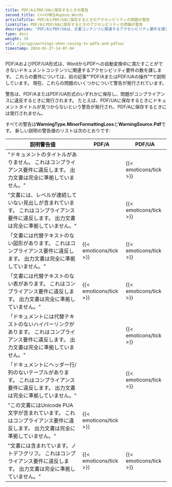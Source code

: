 ```yaml
---
title: PDF/AとPDF/UAに保存するときの警告
second_title: C++の場合Aspose.Words
articleTitle: PDF/AとPDF/UAに保存するときのアクセシビリティの問題の警告
linktitle: PDF/AとPDF/UAに保存するときのアクセシビリティの問題の警告
description: "PDF/AとPDF/UAは、文書コンテンツに関連するアクセシビリティ要件を課します。 C++でPDF/AまたはPDF/UAに保存し、問題がコンプライアンスに違反すると、警告が発行されます。"
type: docs
weight: 39
url: /ja/cpp/warnings-when-saving-to-pdfa-and-pdfua/
timestamp: 2024-01-27-14-07-04
---
```


PDF/AおよびPDF/UA形式は、WordからPDFへの自動変換中に満たすことができないドキュメントコンテンツに関連するアクセシビリティ要件の数を課します。 これらの要件については、前の記事*"PDF/AまたはPDF/UAの操作"*で説明しています。 現在、これらの問題のいくつかについて警告が発行されています。

警告は、PDF/AまたはPDF/UA形式のいずれかに保存し、問題がコンプライアンスに違反するときに発行されます。 たとえば、PDF/UAに保存するときにドキュメントタイトルが見つからないという警告が発行され、PDF/Aに保存するときには発行されません。

すべての警告は**WarningType.MinorFormattingLoss**と**WarningSource.Pdf**です。 新しい説明の警告値のリストは次のとおりです:

| 説明警告値 | PDF/A | PDF/UA |
| ------------------------------------------------------------ | ---------------------- | ---------------------- |
| "ドキュメントのタイトルがありません。 これはコンプライアンス要件に違反します。 出力文書は完全に準拠していません。" |  | {{< emoticons/tick >}} |
| "文書には、レベルが連続していない見出しが含まれています。 これはコンプライアンス要件に違反します。 出力文書は完全に準拠していません。" |  | {{< emoticons/tick >}} |
| 「文書には代替テキストのない図形があります。 これはコンプライアンス要件に違反します。 出力文書は完全に準拠していません。" | {{< emoticons/tick >}} | {{< emoticons/tick >}} |
| 「文書には代替テキストのない表があります。 これはコンプライアンス要件に違反します。 出力文書は完全に準拠していません。" | {{< emoticons/tick >}} | {{< emoticons/tick >}} |
| 「ドキュメントには代替テキストのないハイパーリンクがあります。 これはコンプライアンス要件に違反します。 出力文書は完全に準拠していません。" |  | {{< emoticons/tick >}} |
| 「ドキュメントにヘッダー行/列のないテーブルがあります。 これはコンプライアンス要件に違反します。 出力文書は完全に準拠していません。" |  | {{< emoticons/tick >}} |
| "この文書にはUnicode PUA文字が含まれています。 これはコンプライアンス要件に違反します。 出力文書は完全に準拠していません。" | {{< emoticons/tick >}} |  |
| "文書には含まれています。ノトデフグリフ。 これはコンプライアンス要件に違反します。 出力文書は完全に準拠していません。" | {{< emoticons/tick >}} | {{< emoticons/tick >}} |
